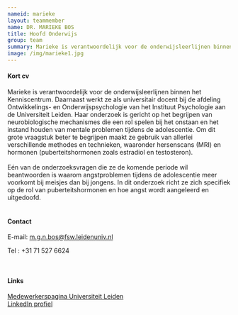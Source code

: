 ```yaml
---
nameid: marieke
layout: teammember
name: DR. MARIEKE BOS
title: Hoofd Onderwijs
group: team
summary: Marieke is verantwoordelijk voor de onderwijsleerlijnen binnen het kenniscentrum. <br> <br> Daarnaast werkt ze als universitair docent bij de afdeling Ontwikkelings- en Onderwijspsychologie aan de Universiteit Leiden. 
image: /img/marieke1.jpg
---
```



#### Kort cv
Marieke is verantwoordelijk voor de onderwijsleerlijnen binnen het Kenniscentrum. Daarnaast werkt ze als universitair docent bij de afdeling Ontwikkelings- en Onderwijspsychologie van het Instituut Psychologie aan de Universiteit Leiden. Haar onderzoek is gericht op het begrijpen van neurobiologische mechanismes die een rol spelen bij het onstaan en het instand houden van mentale problemen tijdens de adolescentie. Om dit grote vraagstuk beter te begrijpen maakt ze gebruik van allerlei 
verschillende methodes en technieken, waaronder hersenscans (MRI) en hormonen (puberteitshormonen zoals estradiol en testosteron). 
<br>
<br>
Eén van de onderzoeksvragen die ze de komende periode wil beantwoorden is waarom angstproblemen tijdens de adolescentie meer voorkomt bij meisjes dan bij jongens. 
In dit onderzoek richt ze zich specifiek op de rol van puberteitshormonen en hoe angst wordt aangeleerd en uitgedoofd. 
<br>
<br>

#### Contact

E-mail: m.g.n.bos@fsw.leidenuniv.nl

Tel : +31 71 527 6624

<br> 

#### Links
[Medewerkerspagina Universiteit Leiden](https://www.universiteitleiden.nl/medewerkers/marieke-bos#tab-1)
<br>
[LinkedIn profiel](https://www.linkedin.com/in/marieke-bos-29626817/)





